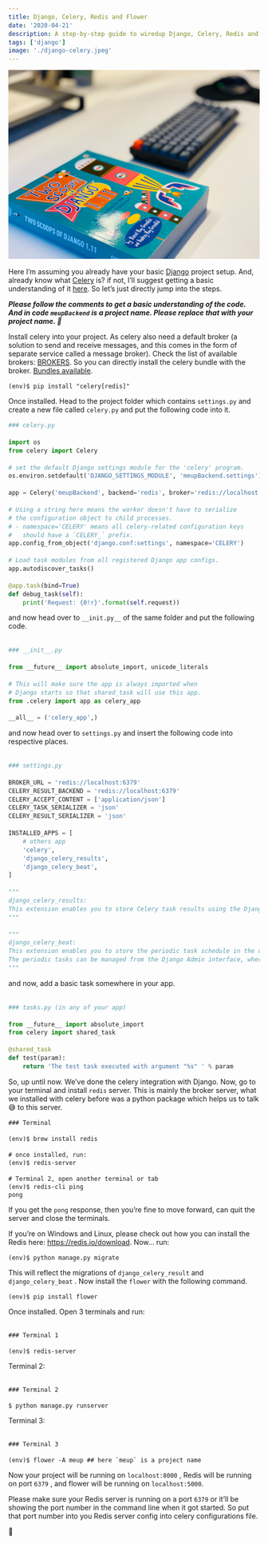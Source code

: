 ```yaml
---
title: Django, Celery, Redis and Flower
date: '2020-04-21'
description: A step-by-step guide to wiredup Django, Celery, Redis and Flower
tags: ['django']
image: './django-celery.jpeg'
---
```


![Django and Celery](./django-celery.jpeg)

Here I’m assuming you already have your basic [Django](https://www.djangoproject.com/) project setup. And, already know what [Celery](https://docs.celeryproject.org/en/stable/getting-started/introduction.html) is? if not, I’ll suggest getting a basic understanding of it [here](https://docs.celeryproject.org/en/stable/getting-started/introduction.html). So let’s just directly jump into the steps.

_**Please follow the comments to get a basic understanding of the code. And in code `meupBackend` is a project name. Please replace that with your project name. 🤘**_

Install celery into your project. As celery also need a default broker (a solution to send and receive messages, and this comes in the form of separate service called a message broker). Check the list of available brokers: [BROKERS](https://docs.celeryproject.org/en/stable/getting-started/brokers/index.html#broker-overview). So you can directly install the celery bundle with the broker. [Bundles available](https://docs.celeryproject.org/en/stable/getting-started/introduction.html#bundles).

```shell
(env)$ pip install "celery[redis]"
```

Once installed. Head to the project folder which contains `settings.py` and create a new file called `celery.py` and put the following code into it.

```python
### celery.py

import os
from celery import Celery

# set the default Django settings module for the 'celery' program.
os.environ.setdefault('DJANGO_SETTINGS_MODULE', 'meupBackend.settings')

app = Celery('meupBackend', backend='redis', broker='redis://localhost:6379')

# Using a string here means the worker doesn't have to serialize
# the configuration object to child processes.
# - namespace='CELERY' means all celery-related configuration keys
#   should have a `CELERY_` prefix.
app.config_from_object('django.conf:settings', namespace='CELERY')

# Load task modules from all registered Django app configs.
app.autodiscover_tasks()

@app.task(bind=True)
def debug_task(self):
    print('Request: {0!r}'.format(self.request))

```

and now head over to `__init.py__` of the same folder and put the following code.

```python

### __init__.py

from __future__ import absolute_import, unicode_literals

# This will make sure the app is always imported when
# Django starts so that shared_task will use this app.
from .celery import app as celery_app

__all__ = ('celery_app',)

```

and now head over to `settings.py` and insert the following code into respective places.

```python

### settings.py

BROKER_URL = 'redis://localhost:6379'
CELERY_RESULT_BACKEND = 'redis://localhost:6379'
CELERY_ACCEPT_CONTENT = ['application/json']
CELERY_TASK_SERIALIZER = 'json'
CELERY_RESULT_SERIALIZER = 'json'

INSTALLED_APPS = [
    # others app
    'celery',
    'django_celery_results',
    'django_celery_beat',
]

"""
django_celery_results:
This extension enables you to store Celery task results using the Django ORM.
"""

"""
django_celery_beat:
This extension enables you to store the periodic task schedule in the database.
The periodic tasks can be managed from the Django Admin interface, where you can create, edit and delete periodic tasks and how often they should run.
"""

```

and now, add a basic task somewhere in your app.

```python

### tasks.py (in any of your app)

from __future__ import absolute_import
from celery import shared_task

@shared_task
def test(param):
    return 'The test task executed with argument "%s" ' % param

```

So, up until now. We’ve done the celery integration with Django. Now, go to your terminal and install `redis` server. This is mainly the broker server, what we installed with celery before was a python package which helps us to talk 😅 to this server.

```shell
### Terminal

(env)$ brew install redis

# once installed, run:
(env)$ redis-server

# Terminal 2, open another terminal or tab
(env)$ redis-cli ping
pong

```

If you get the `pong` response, then you’re fine to move forward, can quit the server and close the terminals.

If you’re on Windows and Linux, please check out how you can install the Redis here: https://redis.io/download. Now… run:

```shell
(env)$ python manage.py migrate
```

This will reflect the migrations of `django_celery_result` and `django_celery_beat` . Now install the `flower` with the following command.

```shell
(env)$ pip install flower
```

Once installed. Open 3 terminals and run:

```shell

### Terminal 1

(env)$ redis-server
```

Terminal 2:

```shell

### Terminal 2

$ python manage.py runserver
```

Terminal 3:

```shell

### Terminal 3

(env)$ flower -A meup ## here `meup` is a project name
```

Now your project will be running on `localhost:8000` , Redis will be running on port `6379` , and flower will be running on `localhost:5000`.

Please make sure your Redis server is running on a port `6379` or it’ll be showing the port number in the command line when it got started. So put that port number into you Redis server config into celery configurations file.

🙏
